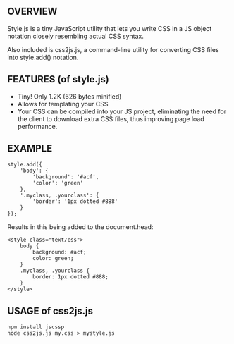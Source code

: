 OVERVIEW
--------

Style.js is a tiny JavaScript utility that lets you write CSS in a JS object
notation closely resembling actual CSS syntax.

Also included is css2js.js, a command-line utility for converting CSS files into
style.add() notation.


FEATURES (of style.js)
----------------------

 - Tiny! Only 1.2K (626 bytes minified)
 - Allows for templating your CSS
 - Your CSS can be compiled into your JS project, eliminating the need for the
   client to download extra CSS files, thus improving page load performance.


EXAMPLE
-------

	style.add({
		'body': {
			'background': '#acf',
			'color': 'green'
		},
		'.myclass, .yourclass': {
			'border': '1px dotted #888'
		}
	});

Results in this being added to the document.head:

	<style class="text/css">
		body {
			background: #acf;
			color: green;
		}
		.myclass, .yourclass {
			border: 1px dotted #888;
		}
	</style>


USAGE of css2js.js
------------------

	npm install jscssp
	node css2js.js my.css > mystyle.js
